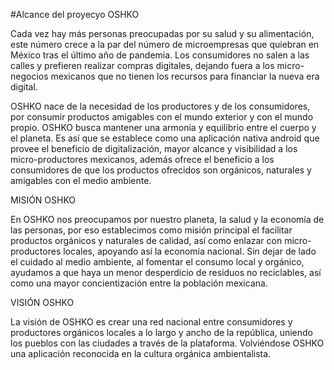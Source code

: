 #Alcance del proyecyo OSHKO

Cada vez hay más personas preocupadas por  su salud y su alimentación, este número crece a la par del número de microempresas que quiebran en México tras el último año de pandemia. Los consumidores no salen a las calles y prefieren realizar compras digitales, dejando fuera a los micro-negocios mexicanos que no tienen los recursos para financiar la nueva era digital.

OSHKO nace de la necesidad de los productores y de los consumidores, por consumir productos amigables con el mundo exterior y con el mundo propio. OSHKO busca mantener una armonía y equilibrio entre el cuerpo y el planeta. Es así que  se establece como una aplicación nativa android que provee el beneficio de digitalización, mayor alcance y visibilidad a los micro-productores mexicanos, además ofrece el beneficio a los consumidores de que los productos ofrecidos son orgánicos, naturales y amigables con el medio ambiente.

MISIÓN OSHKO

En OSHKO nos preocupamos por nuestro planeta, la salud y la economía de las personas, por eso establecimos como misión principal el facilitar productos orgánicos y naturales de calidad, así como enlazar con micro-productores locales, apoyando así la economía nacional. Sin dejar de lado el cuidado al medio ambiente, al fomentar el consumo local y orgánico, ayudamos a que haya un menor desperdicio de residuos no reciclables, así como una mayor concientización entre la población mexicana.

VISIÓN OSHKO

La visión de OSHKO es crear una red nacional entre consumidores y productores orgánicos locales a lo largo y ancho de la república, uniendo los pueblos con las ciudades a través de la plataforma. Volviéndose OSHKO una aplicación reconocida en la cultura orgánica ambientalista.